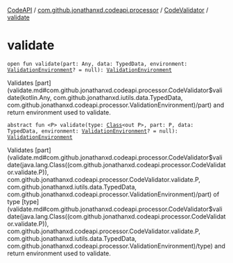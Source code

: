 [CodeAPI](../../index.md) / [com.github.jonathanxd.codeapi.processor](../index.md) / [CodeValidator](index.md) / [validate](.)

# validate

`open fun validate(part: Any, data: TypedData, environment: `[`ValidationEnvironment`](../-validation-environment/index.md)`? = null): `[`ValidationEnvironment`](../-validation-environment/index.md)

Validates [part](validate.md#com.github.jonathanxd.codeapi.processor.CodeValidator$validate(kotlin.Any, com.github.jonathanxd.iutils.data.TypedData, com.github.jonathanxd.codeapi.processor.ValidationEnvironment)/part) and return environment used to validate.

`abstract fun <P> validate(type: `[`Class`](http://docs.oracle.com/javase/6/docs/api/java/lang/Class.html)`<out P>, part: P, data: TypedData, environment: `[`ValidationEnvironment`](../-validation-environment/index.md)`? = null): `[`ValidationEnvironment`](../-validation-environment/index.md)

Validates [part](validate.md#com.github.jonathanxd.codeapi.processor.CodeValidator$validate(java.lang.Class((com.github.jonathanxd.codeapi.processor.CodeValidator.validate.P)), com.github.jonathanxd.codeapi.processor.CodeValidator.validate.P, com.github.jonathanxd.iutils.data.TypedData, com.github.jonathanxd.codeapi.processor.ValidationEnvironment)/part) of type [type](validate.md#com.github.jonathanxd.codeapi.processor.CodeValidator$validate(java.lang.Class((com.github.jonathanxd.codeapi.processor.CodeValidator.validate.P)), com.github.jonathanxd.codeapi.processor.CodeValidator.validate.P, com.github.jonathanxd.iutils.data.TypedData, com.github.jonathanxd.codeapi.processor.ValidationEnvironment)/type) and return environment used to validate.

